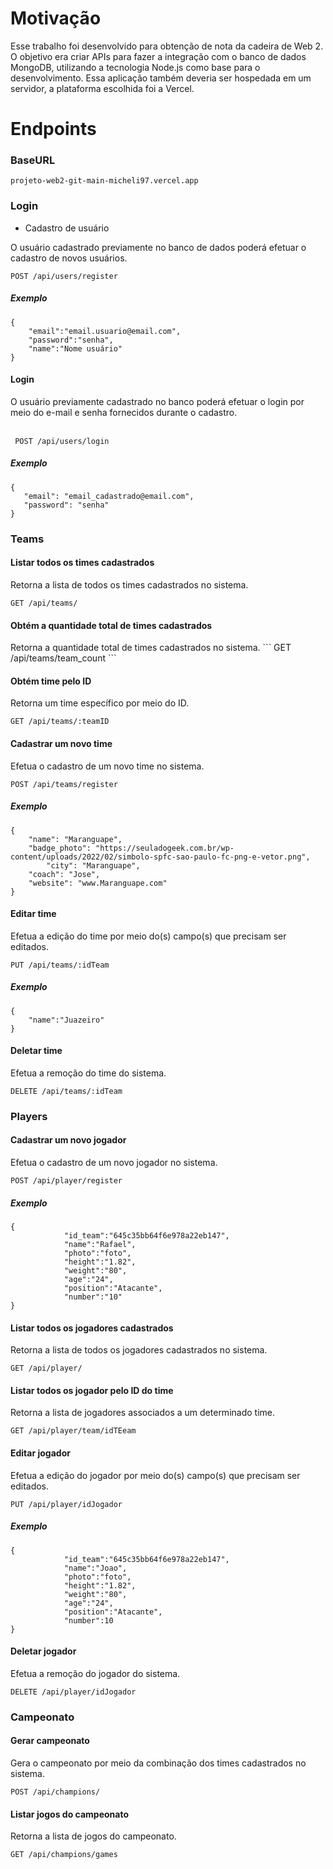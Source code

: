 <h1>Motivação</h1>
Esse trabalho foi desenvolvido para obtenção de nota da cadeira de Web 2. O objetivo era criar APIs para fazer a integração com o banco de dados MongoDB, utilizando a tecnologia Node.js como base para o desenvolvimento. Essa aplicação também deveria ser hospedada em um servidor, a plataforma escolhida foi a Vercel. 

<h1>Endpoints</h1>

<h3>BaseURL</h3>

```
projeto-web2-git-main-micheli97.vercel.app
```


<h3>Login</h3>

* Cadastro de usuário

O usuário cadastrado previamente no banco de dados poderá efetuar o cadastro de novos usuários.


```
POST /api/users/register
```
<h5>Exemplo</h5>

```
{
	"email":"email.usuario@email.com",
	"password":"senha",
	"name":"Nome usuário"
}
```

 <h4>Login</h4>
 O usuário previamente cadastrado no banco poderá efetuar o login por meio do e-mail e senha fornecidos durante o cadastro. 
 <br/>
 <br/>
 
```
 POST /api/users/login
```
 
 <h5>Exemplo</h5>
 
 ```
 {
	"email": "email_cadastrado@email.com",
	"password": "senha"
}
```

<h3>Teams</h3>
<h4>Listar todos os times cadastrados</h4>
Retorna a lista de todos os times cadastrados no sistema.

```
GET /api/teams/
```

<h4>Obtém a quantidade total de times cadastrados</h4>
Retorna a quantidade total de times cadastrados no sistema.
```
GET /api/teams/team_count
```

<h4>Obtém time pelo ID</h4>
Retorna um time específico por meio do ID.

```
GET /api/teams/:teamID
```

<h4>Cadastrar um novo time</h4>
Efetua o cadastro de um novo time no sistema.

```
POST /api/teams/register
```
<h5>Exemplo</h5>

```
{
	"name": "Maranguape", 
	"badge_photo": "https://seuladogeek.com.br/wp-content/uploads/2022/02/simbolo-spfc-sao-paulo-fc-png-e-vetor.png",
        "city": "Maranguape",
	"coach": "Jose", 
	"website": "www.Maranguape.com"
}
```

<h4>Editar time</h4>
Efetua a edição do time por meio do(s) campo(s) que precisam ser editados.

```
PUT /api/teams/:idTeam
```

<h5>Exemplo</h5>

```
{
	"name":"Juazeiro"
}
```

<h4>Deletar time</h4>
Efetua a remoção do time do sistema.

```
DELETE /api/teams/:idTeam
```

<h3>Players</h3>
<h4>Cadastrar um novo jogador</h4>
Efetua o cadastro de um novo jogador no sistema.

```
POST /api/player/register
```

<h5>Exemplo</h5>

```
{
			"id_team":"645c35bb64f6e978a22eb147",
			"name":"Rafael",
			"photo":"foto",
			"height":"1.82",
			"weight":"80",
			"age":"24",
			"position":"Atacante",
			"number":"10"
}
```

<h4>Listar todos os jogadores cadastrados</h4>
Retorna a lista de todos os jogadores cadastrados no sistema.

```
GET /api/player/
```

<h4>Listar todos os jogador pelo ID do time</h4>
Retorna a lista de jogadores associados a um determinado time.

```
GET /api/player/team/idTEeam
```

<h4>Editar jogador</h4>
Efetua a edição do jogador por meio do(s) campo(s) que precisam ser editados.

```
PUT /api/player/idJogador
```

<h5>Exemplo</h5>

```
{
			"id_team":"645c35bb64f6e978a22eb147",
			"name":"Joao",
			"photo":"foto",
			"height":"1.82",
			"weight":"80",
			"age":"24",
			"position":"Atacante",
			"number":10
}
```

<h4>Deletar jogador</h4>
Efetua a remoção do jogador do sistema.

```
DELETE /api/player/idJogador
```

<h3>Campeonato</h3>
<h4>Gerar campeonato</h4>
Gera o campeonato por meio da combinação dos times cadastrados no sistema.

```
POST /api/champions/
```

<h4>Listar jogos do campeonato</h4>
Retorna a lista de jogos do campeonato.

```
GET /api/champions/games
```





  


 
  


  



  

